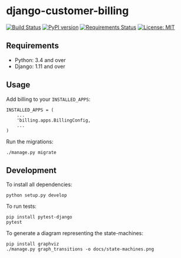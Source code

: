 django-customer-billing
============

[![Build Status](https://travis-ci.org/skioo/django-customer-billing.svg?branch=master)](https://travis-ci.org/skioo/django-customer-billing)
[![PyPI version](https://badge.fury.io/py/django-customer-billing.svg)](https://badge.fury.io/py/django-customer-billing)
[![Requirements Status](https://requires.io/github/skioo/django-customer-billing/requirements.svg?branch=master)](https://requires.io/github/skioo/django-customer-billing/requirements/?branch=master)
[![License: MIT](https://img.shields.io/badge/License-MIT-blue.svg)](https://opensource.org/licenses/MIT)



Requirements
------------

* Python: 3.4 and over
* Django: 1.11 and over


Usage
-----

Add billing to your `INSTALLED_APPS`:

    INSTALLED_APPS = (
        ...
        'billing.apps.BillingConfig,
        ...
    )


Run the migrations: 

    ./manage.py migrate


Development
-----------

To install all dependencies:

    python setup.py develop

To run tests:

    pip install pytest-django
    pytest



To generate a diagram representing the state-machines:

    pip install graphviz
    ./manage.py graph_transitions -o docs/state-machines.png
